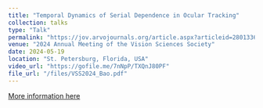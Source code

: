 ```yaml
---
title: "Temporal Dynamics of Serial Dependence in Ocular Tracking"
collection: talks
type: "Talk"
permalink: "https://jov.arvojournals.org/article.aspx?articleid=2801336"
venue: "2024 Annual Meeting of the Vision Sciences Society"
date: 2024-05-19
location: "St. Petersburg, Florida, USA"
video_url: "https://gofile.me/7nNpP/TXQnJ80PF"
file_url: "/files/VSS2024_Bao.pdf"
---
```


[More information here](http://exampleurl.com)

